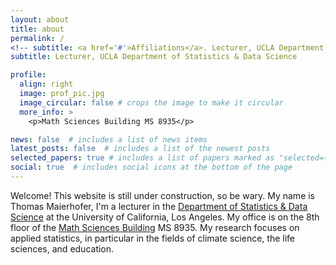```yaml
---
layout: about
title: about
permalink: /
<!-- subtitle: <a href='#'>Affiliations</a>. Lecturer, UCLA Department of Statistics & Data Science -->
subtitle: Lecturer, UCLA Department of Statistics & Data Science

profile:
  align: right
  image: prof_pic.jpg
  image_circular: false # crops the image to make it circular
  more_info: >
    <p>Math Sciences Building MS 8935</p>

news: false  # includes a list of news items
latest_posts: false  # includes a list of the newest posts
selected_papers: true # includes a list of papers marked as "selected={true}"
social: true  # includes social icons at the bottom of the page
---
```


<!--Write your biography here. Tell the world about yourself. Link to your favorite [subreddit](http://reddit.com). You can put a picture in, too. The code is already in, just name your picture `prof_pic.jpg` and put it in the `img/` folder.  -->

Welcome! This website is still under construction, so be wary. 
My name is Thomas Maierhofer, I'm a lecturer in the [Department of Statistics & Data Science](http://statistics.ucla.edu/) at the University of California, Los Angeles. My office is on the 8th floor of the [Math Sciences Building](https://www.google.com/maps/place/Mathematical+Sciences+Building/@34.0700968,-118.4432203,18z/data=!4m5!3m4!1s0x0:0x63be8be1f6558fd5!8m2!3d34.0696014!4d-118.4428746?shorturl=1) MS 8935. 
My research focuses on applied statistics, in particular in the fields of climate science, the life sciences, and education.
<!-- I have received my B.Sc. and M.Sc. in Statistics from the University of Munich (Germany) and my Ph.D. from UCLA.  -->

<!--Put your address / P.O. box / other info right below your picture. You can also disable any of these elements by editing `profile` property of the YAML header of your `_pages/about.md`. Edit `_bibliography/papers.bib` and Jekyll will render your [publications page](/al-folio/publications/) automatically.  -->

<!--Link to your social media connections, too. This theme is set up to use [Font Awesome icons](http://fortawesome.github.io/Font-Awesome/) and [Academicons](https://jpswalsh.github.io/academicons/), like the ones below. Add your Facebook, Twitter, LinkedIn, Google Scholar, or just disable all of them.  -->
